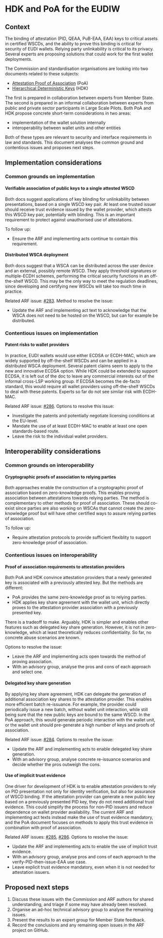 # HDK and PoA for the EUDIW

## Context

The binding of attestation (PID, QEAA, PuB-EAA, EAA) keys to critical assets in certified WSCDs, and the ability to prove this binding is critical for security of EUDI wallets. Relying party unlinkability is critical to its privacy. Several experts are proposing solutions that could work for the first wallet deployments.

The Commission and standardisation organisations are looking into two documents related to these subjects:

- [Attestation Proof of Association](https://eprint.iacr.org/2024/1444) (PoA)
- [Hierarchical Deterministic Keys](https://github.com/sander/hierarchical-deterministic-keys) (HDK)

The first is prepared in collaboration between experts from Member State. The second is prepared in an informal collaboration between experts from public and private sector participants in Large Scale Pilots. Both PoA and HDK propose concrete short-term considerations in two areas:

- implementation of the wallet solution internally
- interoperability between wallet units and other entities

Both of these types are relevant to security and interface requirements in law and standards. This document analyses the common ground and contentious issues and proposes next steps.

## Implementation considerations

### Common grounds on implementation

#### Verifiable association of public keys to a single attested WSCD

Both docs suggest applications of key blinding for unlinkability between presentations, based on a single WSCD key pair. At least one trusted issuer should receive trust evidence issued by the wallet provider, which attests this WSCD key pair, potentially with blinding. This is an important requirement to protect against unauthorised use of attestations.

To follow up:

- Ensure the ARF and implementing acts continue to contain this requirement.

#### Distributed WSCA deployment

Both docs suggest that a WSCA can be distributed across the user device and an external, possibly remote WSCD. They apply threshold signatures or multiple-ECDH schemes, performing the critical security functions in an off-the-shelf WSCD. This may be the only way to meet the regulation deadlines, since developing and certifying new WSCDs will take too much time in practice.

Related ARF issue: [#283](https://github.com/eu-digital-identity-wallet/eudi-doc-architecture-and-reference-framework/issues/283). Method to resolve the issue:

- Update the ARF and implementing act text to acknowledge that the WSCA does not need to be hosted on the WSCD, but can for example be distributed.

### Contentious issues on implementation

#### Patent risks to wallet providers

In practice, EUDI wallets would use either ECDSA or ECDH-MAC, which are widely supported by off-the-shelf WSCDs and can be applied in a distributed WSCA deployment. Several patent claims seem to apply to the new and innovative ECDSA option. While HDK could be extended to support ECDSA, it is left out of the doc to leave any commercial interests out of the informal cross-LSP working group. If ECDSA becomes the de-facto standard, this would require all wallet providers using off-the-shelf WSCDs to deal with these patents. Experts so far do not see similar risk with ECDH-MAC.

Related ARF issue: [#286](https://github.com/eu-digital-identity-wallet/eudi-doc-architecture-and-reference-framework/issues/286). Options to resolve this issue:

- Investigate the patents and potentially negotiate licensing conditions at the EU-level.
- Mandate the use of at least ECDH-MAC to enable at least one open standards-based route.
- Leave the risk to the individual wallet providers.

## Interoperability considerations

### Common grounds on interoperability

#### Cryptographic proofs of association to relying parties

Both approaches enable the construction of a cryptographic proof of association based on zero-knowledge proofs. This enables proving association between attestations towards relying parties. The method is complementary to other methods for proof of association. These should co-exist since parties are also working on WSCAs that cannot create the zero-knowledge proof but will have other certified ways to assure relying parties of association.

To follow up:

- Require attestation protocols to provide sufficient flexiblity to support zero-knowledge proof of association.

### Contentious issues on interoperability

#### Proof of association requirements to attestation providers

Both PoA and HDK convince attestation providers that a newly generated key is associated with a previously attested key. But the methods are different:

- PoA provides the same zero-knowledge proof as to relying parties.
- HDK applies key share agreement with the wallet unit, which directly proves to the attestation provider association with a previously presented key.

There is a tradeoff to make. Arguably, HDK is simpler and enables other features such as delegated key share generation. However, it is not in zero-knowledge, which at least theoretically reduces confidentiality. So far, no concrete abuse scenarios are known.

Options to resolve the issue:

- Leave the ARF and implementing acts open towards the method of proving association.
- With an advisory group, analyse the pros and cons of each approach and select one.

#### Delegated key share generation

By applying key share agreement, HDK can delegate the generation of additional association key shares to the attestation provider. This enables more efficient batch re-issuance. For example, the provider could periodically issue a new batch, without wallet unit interaction, while still being sure that the new public keys are bound to the same WSCD. In the PoA approach, this would generate periodic interaction with the wallet unit, or the wallet unit should pre-generate a high number of keys and proofs of association.

Related ARF issue: [#284](https://github.com/eu-digital-identity-wallet/eudi-doc-architecture-and-reference-framework/issues/284). Options to resolve the issue:

- Update the ARF and implementing acts to enable delegated key share generation.
- With an advisory group, analyse concrete re-issuance scenarios and decide whether the pros outweigh the cons.

#### Use of implicit trust evidence

One driver for development of HDK is to enable attestation providers to rely on PID presentation not only for identity verification, but also for assurance of WSCD binding. If the attestation provider can generate a new public key based on a previously presented PID key, they do not need additional trust evidence. This could simplify the process for non-PID issuers and reduce dependence on wallet provider availability. The current ARF and implementing act texts instead make the use of trust evidence mandatory, and the PoA document focuses on methods to apply this trust evidence in combination with proof of association.

Related ARF issues: [#285](https://github.com/eu-digital-identity-wallet/eudi-doc-architecture-and-reference-framework/issues/285), [#286](https://github.com/eu-digital-identity-wallet/eudi-doc-architecture-and-reference-framework/issues/286). Options to resolve the issue:

- Update the ARF and implementing acts to enable the use of implicit trust evidence.
- With an advisory group, analyse pros and cons of each approach to the verify-PID-then-issue-EAA use case.
- Leave explicit trust evidence mandatory, even when it is not needed for attestation issuers.

## Proposed next steps

1. Discuss these issues with the Commission and ARF authors for shared understanding, and triage if some may have already been resolved.
2. Organise an ad-hoc technical advisory group to analyse the remaining issues.
3. Present the results to an expert group for Member State feedback.
4. Record the conclusions and any remaining open issues in the ARF project on GitHub.
